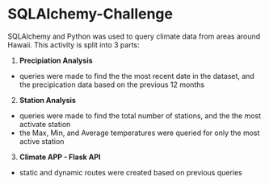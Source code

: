 # SQLAlchemy-Challenge


SQLAlchemy and Python was used to query climate data from areas around Hawaii. This activity is split into 3 parts:


1. **Precipiation Analysis**
  - queries were made to find the the most recent date in the dataset, and the precipication data based on the previous 12 months


2. **Station Analysis**
  - queries were made to find the total number of stations, and the the most activate station
  - the Max, Min, and Average temperatures were queried for only the most active station


3. **Climate APP - Flask API**
  - static and dynamic routes were created based on previous queries
